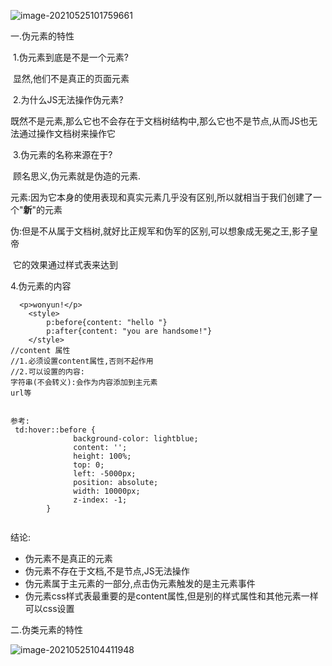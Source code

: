 ![image-20210525101759661](C:\Users\inui\AppData\Roaming\Typora\typora-user-images\image-20210525101759661.png)

一.伪元素的特性

​	1.伪元素到底是不是一个元素?

​	显然,他们不是真正的页面元素

​	2.为什么JS无法操作伪元素?	

既然不是元素,那么它也不会存在于文档树结构中,那么它也不是节点,从而JS也无法通过操作文档树来操作它

​	3.伪元素的名称来源在于?

​	顾名思义,伪元素就是伪造的元素. 

​	元素:因为它本身的使用表现和真实元素几乎没有区别,所以就相当于我们创建了一个"**新**"的元素

​	伪:但是不从属于文档树,就好比正规军和伪军的区别,可以想象成无冕之王,影子皇帝

​	它的效果通过样式表来达到

4.伪元素的内容

```
  <p>wonyun!</p>
    <style>
        p:before{content: "hello "}
        p:after{content: "you are handsome!"}
    </style>
//content 属性
//1.必须设置content属性,否则不起作用
//2.可以设置的内容:
字符串(不会转义):会作为内容添加到主元素
url等


参考:
 td:hover::before {
              background-color: lightblue;
              content: '';  
              height: 100%;
              top: 0;
              left: -5000px;
              position: absolute;  
              width: 10000px;
              z-index: -1;
        }
    
```







结论:

- 伪元素不是真正的元素
- 伪元素不存在于文档,不是节点,JS无法操作
- 伪元素属于主元素的一部分,点击伪元素触发的是主元素事件
- 伪元素css样式表最重要的是content属性,但是别的样式属性和其他元素一样可以css设置





二.伪类元素的特性

![image-20210525104411948](C:\Users\inui\AppData\Roaming\Typora\typora-user-images\image-20210525104411948.png)

